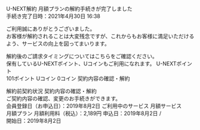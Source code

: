 U-NEXT解約 月額プランの解約手続きが完了しました  
手続き完了日時：2021年4月30日 16:38  

ご利用誠にありがとうございました。  
お客様が解約されることは大変残念ですが、これからもお客様に満足いただけるよう、サービスの向上を図ってまいります。  

解約後のご請求タイミングについてはこちらをご確認ください。  
保有しているU-NEXTポイント、Uコインもご利用になれます。 U-NEXTポイント  
101ポイント Uコイン 0コイン 契約内容の確認・解約  

解約前契約状況 契約内容の確認・解約  
ご契約内容の確認、変更のお手続きができます。  
会員登録日（お申込日）：2019年8月2日 ご利用中のサービス 月額サービス  
月額プラン 月額利用料（税込）：2,189円 申込日：2019年8月2日 /  
開始日：2019年8月2日